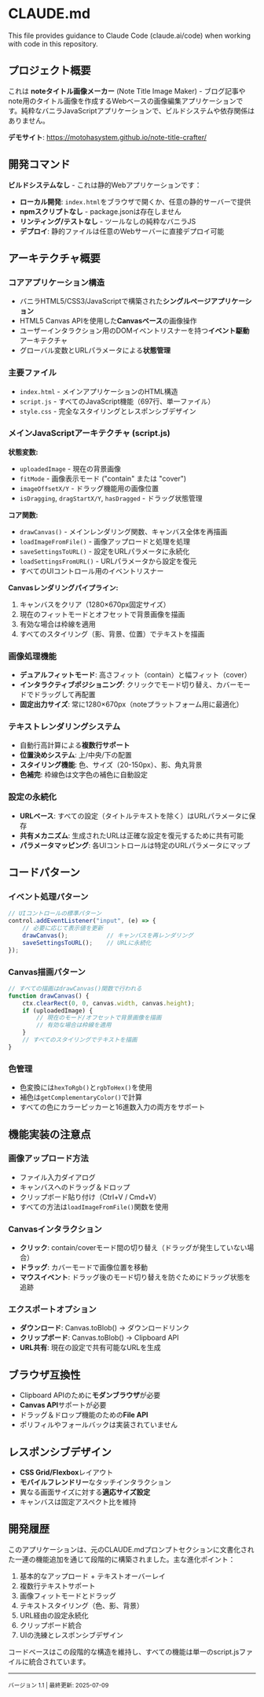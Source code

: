 # CLAUDE.md

This file provides guidance to Claude Code (claude.ai/code) when working with code in this repository.

## プロジェクト概要

これは **noteタイトル画像メーカー** (Note Title Image Maker) - ブログ記事やnote用のタイトル画像を作成するWebベースの画像編集アプリケーションです。純粋なバニラJavaScriptアプリケーションで、ビルドシステムや依存関係はありません。

**デモサイト**: https://motohasystem.github.io/note-title-crafter/

## 開発コマンド

**ビルドシステムなし** - これは静的Webアプリケーションです：
- **ローカル開発**: `index.html`をブラウザで開くか、任意の静的サーバーで提供
- **npmスクリプトなし** - package.jsonは存在しません
- **リンティング/テストなし** - ツールなしの純粋なバニラJS
- **デプロイ**: 静的ファイルは任意のWebサーバーに直接デプロイ可能

## アーキテクチャ概要

### コアアプリケーション構造
- バニラHTML5/CSS3/JavaScriptで構築された**シングルページアプリケーション**
- HTML5 Canvas APIを使用した**Canvasベース**の画像操作
- ユーザーインタラクション用のDOMイベントリスナーを持つ**イベント駆動**アーキテクチャ
- グローバル変数とURLパラメータによる**状態管理**

### 主要ファイル
- `index.html` - メインアプリケーションのHTML構造
- `script.js` - すべてのJavaScript機能（697行、単一ファイル）
- `style.css` - 完全なスタイリングとレスポンシブデザイン

### メインJavaScriptアーキテクチャ (script.js)

**状態変数:**
- `uploadedImage` - 現在の背景画像
- `fitMode` - 画像表示モード ("contain" または "cover")
- `imageOffsetX/Y` - ドラッグ機能用の画像位置
- `isDragging`, `dragStartX/Y`, `hasDragged` - ドラッグ状態管理

**コア関数:**
- `drawCanvas()` - メインレンダリング関数、キャンバス全体を再描画
- `loadImageFromFile()` - 画像アップロードと処理を処理
- `saveSettingsToURL()` - 設定をURLパラメータに永続化
- `loadSettingsFromURL()` - URLパラメータから設定を復元
- すべてのUIコントロール用のイベントリスナー

**Canvasレンダリングパイプライン:**
1. キャンバスをクリア（1280×670px固定サイズ）
2. 現在のフィットモードとオフセットで背景画像を描画
3. 有効な場合は枠線を適用
4. すべてのスタイリング（影、背景、位置）でテキストを描画

### 画像処理機能
- **デュアルフィットモード**: 高さフィット（contain）と幅フィット（cover）
- **インタラクティブポジショニング**: クリックでモード切り替え、カバーモードでドラッグして再配置
- **固定出力サイズ**: 常に1280×670px（noteプラットフォーム用に最適化）

### テキストレンダリングシステム
- 自動行高計算による**複数行サポート**
- **位置決めシステム**: 上/中央/下の配置
- **スタイリング機能**: 色、サイズ（20-150px）、影、角丸背景
- **色補完**: 枠線色は文字色の補色に自動設定

### 設定の永続化
- **URLベース**: すべての設定（タイトルテキストを除く）はURLパラメータに保存
- **共有メカニズム**: 生成されたURLは正確な設定を復元するために共有可能
- **パラメータマッピング**: 各UIコントロールは特定のURLパラメータにマップ

## コードパターン

### イベント処理パターン
```javascript
// UIコントロールの標準パターン
control.addEventListener("input", (e) => {
    // 必要に応じて表示値を更新
    drawCanvas();           // キャンバスを再レンダリング
    saveSettingsToURL();    // URLに永続化
});
```

### Canvas描画パターン
```javascript
// すべての描画はdrawCanvas()関数で行われる
function drawCanvas() {
    ctx.clearRect(0, 0, canvas.width, canvas.height);
    if (uploadedImage) {
        // 現在のモード/オフセットで背景画像を描画
        // 有効な場合は枠線を適用
    }
    // すべてのスタイリングでテキストを描画
}
```

### 色管理
- 色変換には`hexToRgb()`と`rgbToHex()`を使用
- 補色は`getComplementaryColor()`で計算
- すべての色にカラーピッカーと16進数入力の両方をサポート

## 機能実装の注意点

### 画像アップロード方法
- ファイル入力ダイアログ
- キャンバスへのドラッグ＆ドロップ
- クリップボード貼り付け（Ctrl+V / Cmd+V）
- すべての方法は`loadImageFromFile()`関数を使用

### Canvasインタラクション
- **クリック**: contain/coverモード間の切り替え（ドラッグが発生していない場合）
- **ドラッグ**: カバーモードで画像位置を移動
- **マウスイベント**: ドラッグ後のモード切り替えを防ぐためにドラッグ状態を追跡

### エクスポートオプション
- **ダウンロード**: Canvas.toBlob() → ダウンロードリンク
- **クリップボード**: Canvas.toBlob() → Clipboard API
- **URL共有**: 現在の設定で共有可能なURLを生成

## ブラウザ互換性
- Clipboard APIのために**モダンブラウザ**が必要
- **Canvas API**サポートが必要
- ドラッグ＆ドロップ機能のための**File API**
- ポリフィルやフォールバックは実装されていません

## レスポンシブデザイン
- **CSS Grid/Flexbox**レイアウト
- **モバイルフレンドリー**なタッチインタラクション
- 異なる画面サイズに対する**適応サイズ設定**
- キャンバスは固定アスペクト比を維持

## 開発履歴

このアプリケーションは、元のCLAUDE.mdプロンプトセクションに文書化された一連の機能追加を通じて段階的に構築されました。主な進化ポイント：
1. 基本的なアップロード + テキストオーバーレイ
2. 複数行テキストサポート
3. 画像フィットモードとドラッグ
4. テキストスタイリング（色、影、背景）
5. URL経由の設定永続化
6. クリップボード統合
7. UIの洗練とレスポンシブデザイン

コードベースはこの段階的な構造を維持し、すべての機能は単一のscript.jsファイルに統合されています。

---

<small>バージョン 1.1 | 最終更新: 2025-07-09</small>